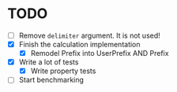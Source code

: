 # TODO
- [ ] Remove `delimiter` argument. It is not used!
- [x] Finish the calculation implementation
  - [x] Remodel Prefix into UserPrefix AND Prefix
- [x] Write a lot of tests
  - [x] Write property tests
- [ ] Start benchmarking
